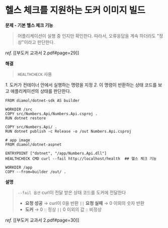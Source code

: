 
# 헬스 체크를 지원하는 도커 이미지 빌드

**문제 - 기본 헬스 체크 기능**
> 어플리케이션이 실행 중 인지만 확인한다.
> 따라서, 오류응답을 계속 하더라도 "정상"이라고 판단한다.

*ref.* [[부도커 교과서 2.pdf#page=29]]

**해결**
> `HEALTHCHECK` 사용

*1.* 도커가 컨테이너 안에서 실행하는 명령을 지정
*2.* 이 명령이 반환하는 상태 코드를 보고 애플리케이션의 상태를 판단한다.

```
FROM diamol/dotnet-sdk AS builder

WORKDIR /src
COPY src/Numbers.Api/Numbers.Api.csproj .
RUN dotnet restore

COPY src/Numbers.Api/ .
RUN dotnet publish -c Release -o /out Numbers.Api.csproj

# app image
FROM diamol/dotnet-aspnet

ENTRYPOINT ["dotnet", "/app/Numbers.Api.dll"]
HEALTHCHECK CMD curl --fail http://localhost/health  ## 헬스 체크 기능

WORKDIR /app
COPY --from=builder /out/ .
```
**설명**
>`--fail 옵션`
> curl이 전달 받은 상태 코드를 도커에 전달한다
> + **요청 성공** → curl이 0을 반환 `||` **요청 실패** → 0 이외의 숫자 반환
> + **도커** →  0 ::  정상 `||` 0 이외의 값 :: 비정상


*ref.* [[부도커 교과서 2.pdf#page=30]]
